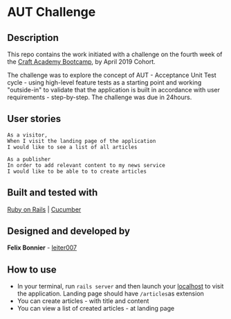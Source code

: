 # AUT Challenge

## Description
This repo contains the work initiated with a challenge on the fourth week of the [Craft Academy Bootcamp](https://craftacademy.se/english/curriculum/), by April 2019 Cohort.

The challenge was to explore the concept of AUT - Acceptance Unit Test cycle - using high-level feature tests as a starting point and working "outside-in" to validate that the application is built in accordance with user requirements - step-by-step. The challenge was due in 24hours. 


## User stories

````
As a visitor,
When I visit the landing page of the application
I would like to see a list of all articles
````

````
As a publisher
In order to add relevant content to my news service
I would like to be able to to create articles
````

## Built and tested with
[Ruby on Rails](https://developer.mozilla.ohttps://rubyonrails.org/) |
[Cucumber](https://cucumber.io/) 

## Designed and developed by
**Felix Bonnier** - [leiter007](https://github.com/leiter007)

## How to use
* In your terminal, run ```rails server``` and then launch your [localhost](http://localhost:3000/articles) to visit the application. Landing page should have ```/articles```as extension
* You can create articles - with title and content
* You can view a list of created articles - at landing page